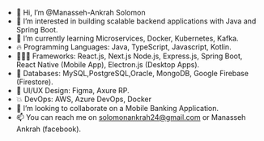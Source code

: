 - 👋 Hi, I’m @Manasseh-Ankrah Solomon
- 👀 I’m interested in building scalable backend applications with Java and Spring Boot.
- 🌱 I’m currently learning Microservices, Docker, Kubernetes, Kafka.
- 🔥 Programming Languages: Java, TypeScript, Javascript, Kotlin.
- 👨🏽‍💻 Frameworks: React.js, Next.js Node.js, Express.js, Spring Boot, React Native (Mobile App), Electron.js (Desktop Apps).
- 💯 Databases: MySQL,PostgreSQL,Oracle, MongoDB, Google Firebase (Firestore).
- 💛 UI/UX Design: Figma, Axure RP.
- 💥 DevOps: AWS, Azure DevOps, Docker
- 💞️ I’m looking to collaborate on a Mobile Banking Application.
- 📫 You can reach me on solomonankrah24@gmail.com or Manasseh Ankrah (facebook).

<!---
Manasseh-Ankrah/Manasseh-Ankrah is a ✨ special ✨ repository because its `README.md` (this file) appears on your GitHub profile.
You can click the Preview link to take a look at your changes.
--->
